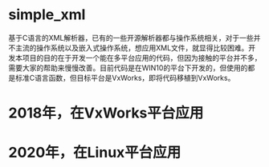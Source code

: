 # simple_xml
基于C语言的XML解析器，已有的一些开源解析器都与操作系统相关，对于一些并不主流的操作系统以及嵌入式操作系统，想应用XML文件，就显得比较困难。开发本项目的目的在于开发一个能在多平台应用的代码，但因为接触的平台并不多，需要大家的帮助来慢慢改善。目前代码是在WIN10的平台下开发的，但使用的都是标准C语言函数，但目标平台是VxWorks，即将代码移植到VxWorks。
# 2018年，在VxWorks平台应用
# 2020年，在Linux平台应用
